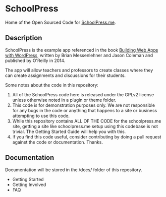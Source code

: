 SchoolPress
===========

Home of the Open Sourced Code for [SchoolPress.me](http://schoolpress.me).

Description
---------------------

SchoolPress is the example app referenced in the book [Building Web Apps with WordPress](http://bwawwp.com/), written by Brian Messenlehner and Jason Coleman and published by O'Reilly in 2014.

The app will allow teachers and professors to create classes where they can create assignments and discussions for their students.

Some notes about the code in this repository:

1. All of the SchoolPress code here is released under the GPLv2 license unless otherwise noted in a plugin or theme folder. 
1. This code is for demonstration purposes only. We are not responsible for any bugs in the code or anything that happens to a site or business attempting to use this code.
1. While this repository contains ALL OF THE CODE for the schoolpress.me site, getting a site like schoolpress.me setup using this codebase is not trivial. The Getting Started Guide will help you with this.
1. If you find this code useful, consider contributing by doing a pull request against the code or documentation. Thanks.

Documentation
---------------------

Documentation will be stored in the /docs/ folder of this repository.

* Getting Started
* Getting Involved
* FAQ
